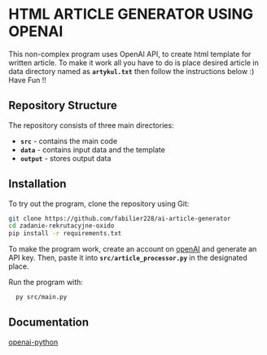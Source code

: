 
# HTML ARTICLE GENERATOR USING OPENAI

This non-complex program uses OpenAI API, to create html template for written article.
To make it work all you have to do is place desired article in data directory named as **`artykul.txt`** then follow the instructions below :)
Have Fun !!

## Repository Structure  

The repository consists of three main directories:  

- **`src`** - contains the main code  
- **`data`** - contains input data and the template  
- **`output`** - stores output data  

## Installation  

To try out the program, clone the repository using Git:  

```bash
git clone https://github.com/fabilier228/ai-article-generator
cd zadanie-rekrutacyjne-oxido
pip install -r requirements.txt
```

To make the program work, create an account on [openAI](https://platform.openai.com/docs/overview) and generate an API key. 
Then, paste it into **`src/article_processor.py`** in the designated place.

Run the program with:

```bash
  py src/main.py
```    
## Documentation

[openai-python](https://github.com/openai/openai-python)

